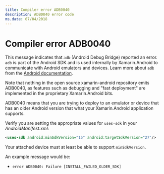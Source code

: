 ```yaml
---
title: Compiler error ADB0040
description: ADB0040 error code
ms.date: 07/04/2018
---
```

# Compiler error ADB0040

This message indicates that `adb` (Android Debug Bridge) reported an
error. `adb` is part of the Android SDK and is used internally by
Xamarin.Android to communicate with Android emulators and devices.
Learn more about `adb` from the [Android documentation][adb].

Note that nothing in the open source xamarin-android repository
emits ADB0040, as features such as debugging and "fast deployment"
are implemented in the proprietary Xamarin.Android bits.

ADB0040 means that you are trying to deploy to an emulator or device
that has an older Android version that what your Xamarin.Android
application supports.

Verify you are setting the appropriate values for `uses-sdk` in your
*AndroidManifest.xml*:

```xml
<uses-sdk android:minSdkVersion="15" android:targetSdkVersion="27"/>
```

Your attached device must at least be able to support `minSdkVersion`.

An example message would be:
- `error ADB0040: Failure [INSTALL_FAILED_OLDER_SDK]`

[adb]: https://developer.android.com/studio/command-line/adb
